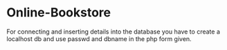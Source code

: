 # Online-Bookstore
For connecting and inserting details into the database you have to create a localhost db and use passwd and dbname in the php form given.
